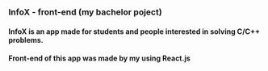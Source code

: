 ### InfoX - front-end (my bachelor poject)
#### InfoX is an app made for students and people interested in solving C/C++ problems. 
#### Front-end of this app was made by my using React.js
